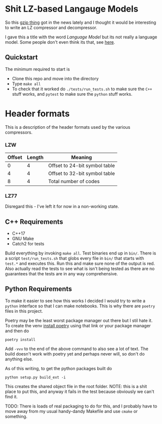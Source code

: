 # Shit LZ-based Langauge Models


So this [gzip thing](https://aclanthology.org/2023.findings-acl.426/) got in the news lately and I thought it would be interesting to write an LZ compressor and decompressor.

I gave this a title with the word _Language Model_ but its not really a language model.
Some people don't even think its that, see [here](https://kenschutte.com/gzip-knn-paper/).

## Quickstart 
The minimum required to start is 

- Clone this repo and move into the directory
- Type `make all`
- To check that it worked do `./tests/run_tests.sh` to make sure the `C++` stuff works, and `pytest` to make sure the `python` stuff works.


# Header formats
This is a description of the header formats used by the various compressors. 

### LZW

| Offset | Length | Meaning |
| ------ | ------ | ------- |
| 0      | 4      | Offset to 24-bit symbol table |
| 4      | 4      | Offset to 32-bit symbol table | 
| 8      | 4      | Total number of codes | 


### LZ77
Disregard this - I've left it for now in a non-working state.


## C++ Requirements 
- C++17
- GNU Make
- Catch2 for tests

Build everything by invoking `make all`. Test binaries end up in `bin/`. There is a 
script `test/run_tests.sh` that globs every file in `bin/` that starts with `test.*` 
and executes this. Run this and make sure none of the output is red. Also actually read
the tests to see what is isn't being tested as there are no guarantees that the tests
are in any way comprehensive.



## Python Requirements
To make it easier to see how this works I decided I would try to write a `python` interface
so that I can make notebooks. This is why there are `poetry` files in this project. 

Poetry may be the least worst package manager out there but I stil hate it. To create the
venv [install poetry](https://python-poetry.org/docs/) using that link or your package 
manager and then do 

`poetry install`

Add `-vvv` to the end of the above command to also see a lot of text. The build doesn't
work with poetry yet and perhaps never will, so don't do anything else.


As of this writing, to get the python packages built do 

`python setup.py build_ext -i`

This creates the shared object file in the root folder. NOTE: this is a shit place to 
put this, and anyway it fails in the test because obviously we can't find it.


TODO: There is loads of real packaging to do for this, and I probably have to move away
from my usual handy-dandy Makefile and use `cmake` or something.
